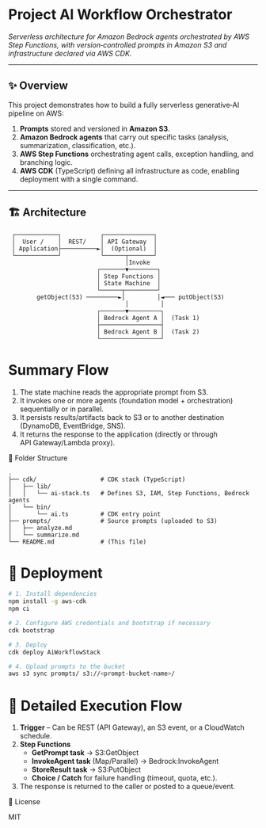 # Project **AI Workflow Orchestrator**  
_Serverless architecture for Amazon Bedrock agents orchestrated by AWS Step Functions, with version‑controlled prompts in Amazon S3 and infrastructure declared via AWS CDK._

---

## ✨ Overview
This project demonstrates how to build a fully serverless generative‑AI pipeline on AWS:

1. **Prompts** stored and versioned in **Amazon S3**.  
2. **Amazon Bedrock agents** that carry out specific tasks (analysis, summarization, classification, etc.).  
3. **AWS Step Functions** orchestrating agent calls, exception handling, and branching logic.  
4. **AWS CDK** (TypeScript) defining all infrastructure as code, enabling deployment with a single command.

---

## 🏗️ Architecture

```text
 ┌────────────┐           ┌──────────────┐
 │  User /    │  REST/    │ API Gateway  │
 │ Application├──────────►│  (Optional)  │
 └────────────┘           └──────┬───────┘
                                 │Invoke
                         ┌───────▼────────┐
                         │ Step Functions │
                         │ State Machine  │
                         └──────┬─────────┘
        getObject(S3) ─────────►│         │◄─── putObject(S3)
                                 │         │
                         ┌───────▼─────────┐
                         │ Bedrock Agent A │  (Task 1)
                         ├─────────────────┤
                         │ Bedrock Agent B │  (Task 2)
                         └─────────────────┘
```

# Summary Flow

1. The state machine reads the appropriate prompt from S3.  
2. It invokes one or more agents (foundation model + orchestration) sequentially or in parallel.  
3. It persists results/artifacts back to S3 or to another destination (DynamoDB, EventBridge, SNS).  
4. It returns the response to the application (directly or through API Gateway/Lambda proxy).

📂 Folder Structure

```
.
├── cdk/                  # CDK stack (TypeScript)
│   ├── lib/
│   │   └── ai-stack.ts   # Defines S3, IAM, Step Functions, Bedrock agents
│   └── bin/
│       └── ai.ts         # CDK entry point
├── prompts/              # Source prompts (uploaded to S3)
│   ├── analyze.md
│   └── summarize.md
└── README.md             # (This file)
```

# 🚀 Deployment

```bash
# 1. Install dependencies
npm install -g aws-cdk
npm ci

# 2. Configure AWS credentials and bootstrap if necessary
cdk bootstrap

# 3. Deploy
cdk deploy AiWorkflowStack

# 4. Upload prompts to the bucket
aws s3 sync prompts/ s3://<prompt-bucket-name>/
```

# 🔄 Detailed Execution Flow
1. **Trigger** – Can be REST (API Gateway), an S3 event, or a CloudWatch schedule.  
2. **Step Functions**  
   - **GetPrompt task** → S3:GetObject  
   - **InvokeAgent task** (Map/Parallel) → Bedrock:InvokeAgent  
   - **StoreResult task** → S3:PutObject  
   - **Choice / Catch** for failure handling (timeout, quota, etc.).  
3. The response is returned to the caller or posted to a queue/event.

📜 License

MIT